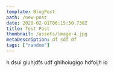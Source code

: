 ```yaml
---
template: BlogPost
path: /new-post
date: 2020-02-01T06:15:50.738Z
title: Test Post
thumbnail: /assets/image-4.jpg
metaDescription: df sdf df
tags: ["random"]
---
```


h dsui giuhjdfs udf ghihoiugigo hdfoijh io
